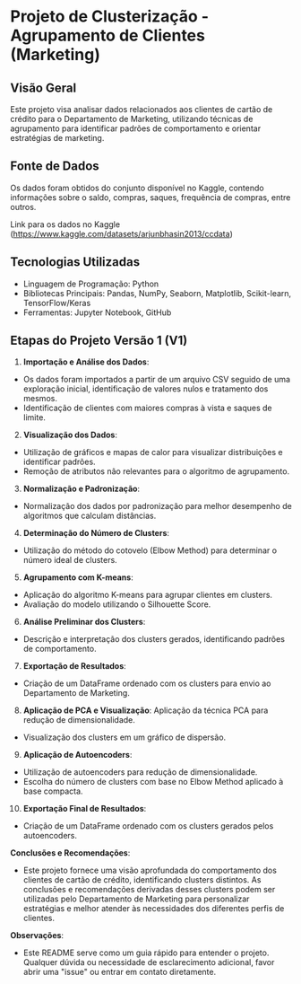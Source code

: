 # Projeto de Clusterização - Agrupamento de Clientes (Marketing)

## Visão Geral

Este projeto visa analisar dados relacionados aos clientes de cartão de crédito para o Departamento de Marketing, utilizando técnicas de agrupamento para identificar padrões de comportamento e orientar estratégias de marketing.

## Fonte de Dados

Os dados foram obtidos do conjunto disponível no Kaggle, contendo informações sobre o saldo, compras, saques, frequência de compras, entre outros.

Link para os dados no Kaggle (https://www.kaggle.com/datasets/arjunbhasin2013/ccdata)

## Tecnologias Utilizadas

- Linguagem de Programação: Python
- Bibliotecas Principais: Pandas, NumPy, Seaborn, Matplotlib, Scikit-learn, TensorFlow/Keras
- Ferramentas: Jupyter Notebook, GitHub

## Etapas do Projeto Versão 1 (V1)

1. **Importação e Análise dos Dados**: 
- Os dados foram importados a partir de um arquivo CSV seguido de uma exploração inicial, identificação de valores nulos e tratamento dos mesmos.
- Identificação de clientes com maiores compras à vista e saques de limite.

2. **Visualização dos Dados**: 
- Utilização de gráficos e mapas de calor para visualizar distribuições e identificar padrões.
- Remoção de atributos não relevantes para o algoritmo de agrupamento.

3. **Normalização e Padronização**: 
- Normalização dos dados por padronização para melhor desempenho de algoritmos que calculam distâncias.

4. **Determinação do Número de Clusters**: 
- Utilização do método do cotovelo (Elbow Method) para determinar o número ideal de clusters.

5. **Agrupamento com K-means**: 
- Aplicação do algoritmo K-means para agrupar clientes em clusters.
- Avaliação do modelo utilizando o Silhouette Score.

6. **Análise Preliminar dos Clusters**: 
- Descrição e interpretação dos clusters gerados, identificando padrões de comportamento.

7. **Exportação de Resultados**: 
- Criação de um DataFrame ordenado com os clusters para envio ao Departamento de Marketing.

8. **Aplicação de PCA e Visualização**: Aplicação da técnica PCA para redução de dimensionalidade.
- Visualização dos clusters em um gráfico de dispersão.

9. **Aplicação de Autoencoders**: 
- Utilização de autoencoders para redução de dimensionalidade.
- Escolha do número de clusters com base no Elbow Method aplicado à base compacta.

10. **Exportação Final de Resultados**:
- Criação de um DataFrame ordenado com os clusters gerados pelos autoencoders.


**Conclusões e Recomendações**:
- Este projeto fornece uma visão aprofundada do comportamento dos clientes de cartão de crédito, identificando clusters distintos. As conclusões e recomendações derivadas desses clusters podem ser utilizadas pelo Departamento de Marketing para personalizar estratégias e melhor atender às necessidades dos diferentes perfis de clientes.

**Observações**:
- Este README serve como um guia rápido para entender o projeto. Qualquer dúvida ou necessidade de esclarecimento adicional, favor abrir uma "issue" ou entrar em contato diretamente.